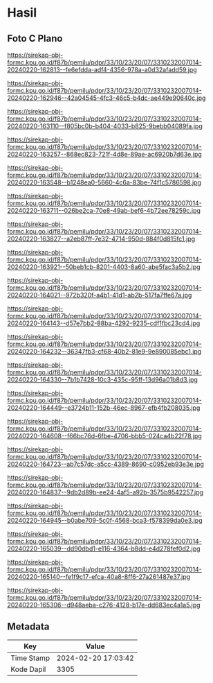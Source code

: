 # Hasil

## Foto C Plano

https://sirekap-obj-formc.kpu.go.id/f87b/pemilu/pdpr/33/10/23/20/07/3310232007014-20240220-162813--fe6efdda-adf4-4356-978a-a0d32afadd59.jpg

https://sirekap-obj-formc.kpu.go.id/f87b/pemilu/pdpr/33/10/23/20/07/3310232007014-20240220-162946--42a04545-4fc3-46c5-b4dc-ae449e90640c.jpg

https://sirekap-obj-formc.kpu.go.id/f87b/pemilu/pdpr/33/10/23/20/07/3310232007014-20240220-163110--f805bc0b-b404-4033-b825-9bebb04089fa.jpg

https://sirekap-obj-formc.kpu.go.id/f87b/pemilu/pdpr/33/10/23/20/07/3310232007014-20240220-163257--868ec823-721f-4d8e-89ae-ac6920b7d63e.jpg

https://sirekap-obj-formc.kpu.go.id/f87b/pemilu/pdpr/33/10/23/20/07/3310232007014-20240220-163548--b1248ea0-5660-4c6a-83be-74f1c5786598.jpg

https://sirekap-obj-formc.kpu.go.id/f87b/pemilu/pdpr/33/10/23/20/07/3310232007014-20240220-163711--026be2ca-70e8-49ab-bef6-4b72ee78259c.jpg

https://sirekap-obj-formc.kpu.go.id/f87b/pemilu/pdpr/33/10/23/20/07/3310232007014-20240220-163827--a2eb87ff-7e32-4714-950d-884f0d815fc1.jpg

https://sirekap-obj-formc.kpu.go.id/f87b/pemilu/pdpr/33/10/23/20/07/3310232007014-20240220-163921--50beb1cb-8201-4403-8a60-abe5fac3a5b2.jpg

https://sirekap-obj-formc.kpu.go.id/f87b/pemilu/pdpr/33/10/23/20/07/3310232007014-20240220-164021--972b320f-a4b1-41d1-ab2b-517fa7ffe67a.jpg

https://sirekap-obj-formc.kpu.go.id/f87b/pemilu/pdpr/33/10/23/20/07/3310232007014-20240220-164143--d57e7bb2-88ba-4292-9235-cdf1fbc23cd4.jpg

https://sirekap-obj-formc.kpu.go.id/f87b/pemilu/pdpr/33/10/23/20/07/3310232007014-20240220-164232--36347fb3-cf68-40b2-81e9-9e890085ebc1.jpg

https://sirekap-obj-formc.kpu.go.id/f87b/pemilu/pdpr/33/10/23/20/07/3310232007014-20240220-164330--7b1b7428-10c3-435c-95ff-13d96a01b8d3.jpg

https://sirekap-obj-formc.kpu.go.id/f87b/pemilu/pdpr/33/10/23/20/07/3310232007014-20240220-164449--e3724b11-152b-46ec-8967-efb4fb208035.jpg

https://sirekap-obj-formc.kpu.go.id/f87b/pemilu/pdpr/33/10/23/20/07/3310232007014-20240220-164608--f66bc76d-6fbe-4706-bbb5-024ca4b22f78.jpg

https://sirekap-obj-formc.kpu.go.id/f87b/pemilu/pdpr/33/10/23/20/07/3310232007014-20240220-164723--ab7c57dc-a5cc-4389-8690-c0952eb93e3e.jpg

https://sirekap-obj-formc.kpu.go.id/f87b/pemilu/pdpr/33/10/23/20/07/3310232007014-20240220-164837--9db2d89b-ee24-4af5-a92b-3575b9542257.jpg

https://sirekap-obj-formc.kpu.go.id/f87b/pemilu/pdpr/33/10/23/20/07/3310232007014-20240220-164945--b0abe709-5c0f-4568-bca3-f578399da0e3.jpg

https://sirekap-obj-formc.kpu.go.id/f87b/pemilu/pdpr/33/10/23/20/07/3310232007014-20240220-165039--dd90dbd1-e116-4364-b8dd-e4d278fef0d2.jpg

https://sirekap-obj-formc.kpu.go.id/f87b/pemilu/pdpr/33/10/23/20/07/3310232007014-20240220-165140--fe1f9c17-efca-40a8-8ff6-27a261487e37.jpg

https://sirekap-obj-formc.kpu.go.id/f87b/pemilu/pdpr/33/10/23/20/07/3310232007014-20240220-165306--d948aeba-c276-4128-b17e-dd683ec4a1a5.jpg


## Metadata

| Key        | Value               |
| ---------- | ------------------- |
| Time Stamp | 2024-02-20 17:03:42 |
| Kode Dapil | 3305                |



